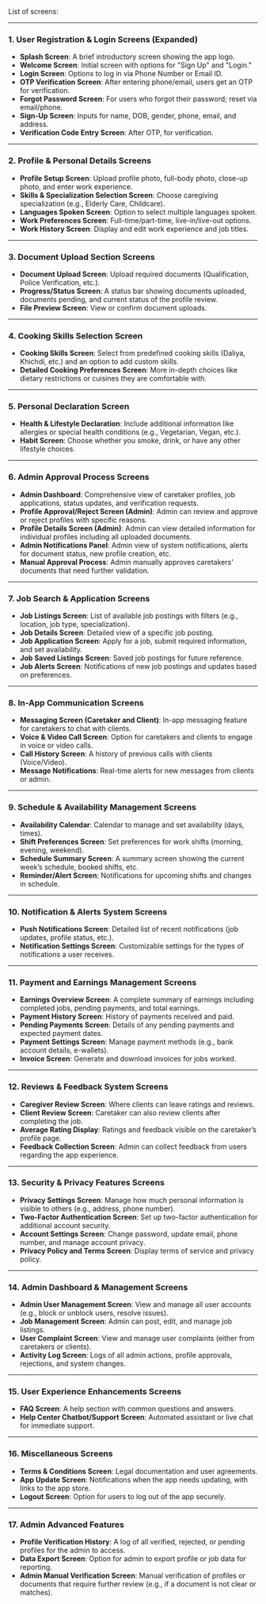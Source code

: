 List of screens:

---

### **1. User Registration & Login Screens (Expanded)**
- **Splash Screen**: A brief introductory screen showing the app logo.
- **Welcome Screen**: Initial screen with options for "Sign Up" and "Login."
- **Login Screen**: Options to log in via Phone Number or Email ID.
- **OTP Verification Screen**: After entering phone/email, users get an OTP for verification.
- **Forgot Password Screen**: For users who forgot their password; reset via email/phone.
- **Sign-Up Screen**: Inputs for name, DOB, gender, phone, email, and address.
- **Verification Code Entry Screen**: After OTP, for verification.

---

### **2. Profile & Personal Details Screens**
- **Profile Setup Screen**: Upload profile photo, full-body photo, close-up photo, and enter work experience.
- **Skills & Specialization Selection Screen**: Choose caregiving specialization (e.g., Elderly Care, Childcare).
- **Languages Spoken Screen**: Option to select multiple languages spoken.
- **Work Preferences Screen**: Full-time/part-time, live-in/live-out options.
- **Work History Screen**: Display and edit work experience and job titles.

---

### **3. Document Upload Section Screens**
- **Document Upload Screen**: Upload required documents (Qualification, Police Verification, etc.).
- **Progress/Status Screen**: A status bar showing documents uploaded, documents pending, and current status of the profile review.
- **File Preview Screen**: View or confirm document uploads.

---

### **4. Cooking Skills Selection Screen**
- **Cooking Skills Screen**: Select from predefined cooking skills (Daliya, Khichdi, etc.) and an option to add custom skills.
- **Detailed Cooking Preferences Screen**: More in-depth choices like dietary restrictions or cuisines they are comfortable with.

---

### **5. Personal Declaration Screen**
- **Health & Lifestyle Declaration**: Include additional information like allergies or special health conditions (e.g., Vegetarian, Vegan, etc.).
- **Habit Screen**: Choose whether you smoke, drink, or have any other lifestyle choices.

---

### **6. Admin Approval Process Screens**
- **Admin Dashboard**: Comprehensive view of caretaker profiles, job applications, status updates, and verification requests.
- **Profile Approval/Reject Screen (Admin)**: Admin can review and approve or reject profiles with specific reasons.
- **Profile Details Screen (Admin)**: Admin can view detailed information for individual profiles including all uploaded documents.
- **Admin Notifications Panel**: Admin view of system notifications, alerts for document status, new profile creation, etc.
- **Manual Approval Process**: Admin manually approves caretakers' documents that need further validation.
  
---

### **7. Job Search & Application Screens**
- **Job Listings Screen**: List of available job postings with filters (e.g., location, job type, specialization).
- **Job Details Screen**: Detailed view of a specific job posting.
- **Job Application Screen**: Apply for a job, submit required information, and set availability.
- **Job Saved Listings Screen**: Saved job postings for future reference.
- **Job Alerts Screen**: Notifications of new job postings and updates based on preferences.

---

### **8. In-App Communication Screens**
- **Messaging Screen (Caretaker and Client)**: In-app messaging feature for caretakers to chat with clients.
- **Voice & Video Call Screen**: Option for caretakers and clients to engage in voice or video calls.
- **Call History Screen**: A history of previous calls with clients (Voice/Video).
- **Message Notifications**: Real-time alerts for new messages from clients or admin.

---

### **9. Schedule & Availability Management Screens**
- **Availability Calendar**: Calendar to manage and set availability (days, times).
- **Shift Preferences Screen**: Set preferences for work shifts (morning, evening, weekend).
- **Schedule Summary Screen**: A summary screen showing the current week’s schedule, booked shifts, etc.
- **Reminder/Alert Screen**: Notifications for upcoming shifts and changes in schedule.

---

### **10. Notification & Alerts System Screens**
- **Push Notifications Screen**: Detailed list of recent notifications (job updates, profile status, etc.).
- **Notification Settings Screen**: Customizable settings for the types of notifications a user receives.

---

### **11. Payment and Earnings Management Screens**
- **Earnings Overview Screen**: A complete summary of earnings including completed jobs, pending payments, and total earnings.
- **Payment History Screen**: History of payments received and paid.
- **Pending Payments Screen**: Details of any pending payments and expected payment dates.
- **Payment Settings Screen**: Manage payment methods (e.g., bank account details, e-wallets).
- **Invoice Screen**: Generate and download invoices for jobs worked.

---

### **12. Reviews & Feedback System Screens**
- **Caregiver Review Screen**: Where clients can leave ratings and reviews.
- **Client Review Screen**: Caretaker can also review clients after completing the job.
- **Average Rating Display**: Ratings and feedback visible on the caretaker’s profile page.
- **Feedback Collection Screen**: Admin can collect feedback from users regarding the app experience.
  
---

### **13. Security & Privacy Features Screens**
- **Privacy Settings Screen**: Manage how much personal information is visible to others (e.g., address, phone number).
- **Two-Factor Authentication Screen**: Set up two-factor authentication for additional account security.
- **Account Settings Screen**: Change password, update email, phone number, and manage account privacy.
- **Privacy Policy and Terms Screen**: Display terms of service and privacy policy.
  
---

### **14. Admin Dashboard & Management Screens**
- **Admin User Management Screen**: View and manage all user accounts (e.g., block or unblock users, resolve issues).
- **Job Management Screen**: Admin can post, edit, and manage job listings.
- **User Complaint Screen**: View and manage user complaints (either from caretakers or clients).
- **Activity Log Screen**: Logs of all admin actions, profile approvals, rejections, and system changes.
  
---

### **15. User Experience Enhancements Screens**
- **FAQ Screen**: A help section with common questions and answers.
- **Help Center Chatbot/Support Screen**: Automated assistant or live chat for immediate support.

---

### **16. Miscellaneous Screens**
- **Terms & Conditions Screen**: Legal documentation and user agreements.
- **App Update Screen**: Notifications when the app needs updating, with links to the app store.
- **Logout Screen**: Option for users to log out of the app securely.

---

### **17. Admin Advanced Features**
- **Profile Verification History**: A log of all verified, rejected, or pending profiles for the admin to access.
- **Data Export Screen**: Option for admin to export profile or job data for reporting.
- **Admin Manual Verification Screen**: Manual verification of profiles or documents that require further review (e.g., if a document is not clear or matches).

